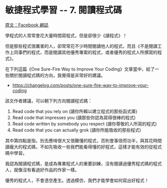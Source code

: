 # 敏捷程式學習 -- 7. 閱讀程式碼

[原文：Facebook 網誌](https://www.facebook.com/notes/%E9%99%B3%E9%8D%BE%E8%AA%A0/%E6%95%8F%E6%8D%B7%E7%A8%8B%E5%BC%8F%E5%AD%B8%E7%BF%92-7-%E9%96%B1%E8%AE%80%E7%A8%8B%E5%BC%8F%E7%A2%BC/10154773608211893)

學程式的人常常會花大量時間寫程式，但是卻很少《讀程式》！

但是那些程式很厲害的人，卻常常花不少時間閱讀他人的程式，而且《不是閱讀工作上同事們的程式，而是閱讀其他優秀專案的程式，或者優秀的程式人所撰寫的程式》。

在下列這篇《One Sure-Fire Way to Improve Your Coding》文章當中，給了一些關於閱讀程式碼的方向，我覺得是非常好的建議。

* <https://changelog.com/posts/one-sure-fire-way-to-improve-your-coding>

該文作者建議，可以朝下列方向閱讀程式碼：

1. Read code that you rely on (讀你所賴以建立程式的那些函式庫)
2. Read code that impresses you (讀那些你認為寫得很棒的程式)
3. Read code written by somebody you respect (讀你尊敬的人所寫的程式)
4. Read code that you can actually grok (讀你所能吸收的那些程式)

其中第四點是指，別去應啃很大又很難懂的程式，否則會事倍而功半，與其花時間讀龐大的程式碼，不如先吸收一些我們能看得懂的好程式，這樣才能有效的從程式碼中學習。

我認為閱讀程式碼，是成為專業程式人的重要訓練，沒有閱讀過優秀程式碼的程式人，就像沒有看過好作品的作家一樣。

優秀的程式人，不會憑空產生。透過模仿，我們才能學會如何寫出好程式！

